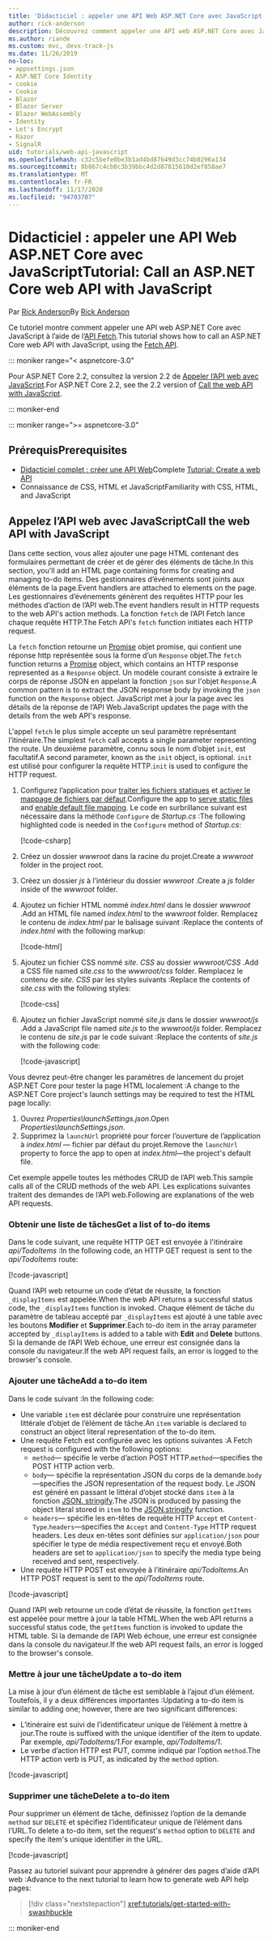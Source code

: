 ```yaml
---
title: 'Didacticiel : appeler une API Web ASP.NET Core avec JavaScript'
author: rick-anderson
description: Découvrez comment appeler une API web ASP.NET Core avec JavaScript.
ms.author: riande
ms.custom: mvc, devx-track-js
ms.date: 11/26/2019
no-loc:
- appsettings.json
- ASP.NET Core Identity
- cookie
- Cookie
- Blazor
- Blazor Server
- Blazor WebAssembly
- Identity
- Let's Encrypt
- Razor
- SignalR
uid: tutorials/web-api-javascript
ms.openlocfilehash: c32c5befe0be3b1ad4bd87649d3cc74b0296a134
ms.sourcegitcommit: 8b867c4cb0c3b39bbc4d2d87815610d2ef858ae7
ms.translationtype: MT
ms.contentlocale: fr-FR
ms.lasthandoff: 11/17/2020
ms.locfileid: "94703707"
---
```

# <a name="tutorial-call-an-aspnet-core-web-api-with-javascript"></a><span data-ttu-id="18e48-103">Didacticiel : appeler une API Web ASP.NET Core avec JavaScript</span><span class="sxs-lookup"><span data-stu-id="18e48-103">Tutorial: Call an ASP.NET Core web API with JavaScript</span></span>

<span data-ttu-id="18e48-104">Par [Rick Anderson](https://twitter.com/RickAndMSFT)</span><span class="sxs-lookup"><span data-stu-id="18e48-104">By [Rick Anderson](https://twitter.com/RickAndMSFT)</span></span>

<span data-ttu-id="18e48-105">Ce tutoriel montre comment appeler une API web ASP.NET Core avec JavaScript à l’aide de l’[API Fetch](https://developer.mozilla.org/docs/Web/API/Fetch_API).</span><span class="sxs-lookup"><span data-stu-id="18e48-105">This tutorial shows how to call an ASP.NET Core web API with JavaScript, using the [Fetch API](https://developer.mozilla.org/docs/Web/API/Fetch_API).</span></span>

::: moniker range="< aspnetcore-3.0"

<span data-ttu-id="18e48-106">Pour ASP.NET Core 2.2, consultez la version 2.2 de [Appeler l’API web avec JavaScript](xref:tutorials/first-web-api#call-the-web-api-with-javascript).</span><span class="sxs-lookup"><span data-stu-id="18e48-106">For ASP.NET Core 2.2, see the 2.2 version of [Call the web API with JavaScript](xref:tutorials/first-web-api#call-the-web-api-with-javascript).</span></span>

::: moniker-end

::: moniker range=">= aspnetcore-3.0"

## <a name="prerequisites"></a><span data-ttu-id="18e48-107">Prérequis</span><span class="sxs-lookup"><span data-stu-id="18e48-107">Prerequisites</span></span>

* <span data-ttu-id="18e48-108">[Didacticiel complet : créer une API Web](xref:tutorials/first-web-api)</span><span class="sxs-lookup"><span data-stu-id="18e48-108">Complete [Tutorial: Create a web API](xref:tutorials/first-web-api)</span></span>
* <span data-ttu-id="18e48-109">Connaissance de CSS, HTML et JavaScript</span><span class="sxs-lookup"><span data-stu-id="18e48-109">Familiarity with CSS, HTML, and JavaScript</span></span>

## <a name="call-the-web-api-with-javascript"></a><span data-ttu-id="18e48-110">Appelez l’API web avec JavaScript</span><span class="sxs-lookup"><span data-stu-id="18e48-110">Call the web API with JavaScript</span></span>

<span data-ttu-id="18e48-111">Dans cette section, vous allez ajouter une page HTML contenant des formulaires permettant de créer et de gérer des éléments de tâche.</span><span class="sxs-lookup"><span data-stu-id="18e48-111">In this section, you'll add an HTML page containing forms for creating and managing to-do items.</span></span> <span data-ttu-id="18e48-112">Des gestionnaires d’événements sont joints aux éléments de la page.</span><span class="sxs-lookup"><span data-stu-id="18e48-112">Event handlers are attached to elements on the page.</span></span> <span data-ttu-id="18e48-113">Les gestionnaires d’événements génèrent des requêtes HTTP pour les méthodes d’action de l’API web.</span><span class="sxs-lookup"><span data-stu-id="18e48-113">The event handlers result in HTTP requests to the web API's action methods.</span></span> <span data-ttu-id="18e48-114">La fonction `fetch` de l’API Fetch lance chaque requête HTTP.</span><span class="sxs-lookup"><span data-stu-id="18e48-114">The Fetch API's `fetch` function initiates each HTTP request.</span></span>

<span data-ttu-id="18e48-115">La `fetch` fonction retourne un [Promise](https://developer.mozilla.org/docs/Web/JavaScript/Reference/Global_Objects/Promise) objet promise, qui contient une réponse http représentée sous la forme d’un `Response` objet.</span><span class="sxs-lookup"><span data-stu-id="18e48-115">The `fetch` function returns a [Promise](https://developer.mozilla.org/docs/Web/JavaScript/Reference/Global_Objects/Promise) object, which contains an HTTP response represented as a `Response` object.</span></span> <span data-ttu-id="18e48-116">Un modèle courant consiste à extraire le corps de réponse JSON en appelant la fonction `json` sur l'objet `Response`.</span><span class="sxs-lookup"><span data-stu-id="18e48-116">A common pattern is to extract the JSON response body by invoking the `json` function on the `Response` object.</span></span> <span data-ttu-id="18e48-117">JavaScript met à jour la page avec les détails de la réponse de l’API Web.</span><span class="sxs-lookup"><span data-stu-id="18e48-117">JavaScript updates the page with the details from the web API's response.</span></span>

<span data-ttu-id="18e48-118">L'appel `fetch` le plus simple accepte un seul paramètre représentant l’itinéraire.</span><span class="sxs-lookup"><span data-stu-id="18e48-118">The simplest `fetch` call accepts a single parameter representing the route.</span></span> <span data-ttu-id="18e48-119">Un deuxième paramètre, connu sous le nom d’objet `init`, est facultatif.</span><span class="sxs-lookup"><span data-stu-id="18e48-119">A second parameter, known as the `init` object, is optional.</span></span> <span data-ttu-id="18e48-120">`init` est utilisé pour configurer la requête HTTP.</span><span class="sxs-lookup"><span data-stu-id="18e48-120">`init` is used to configure the HTTP request.</span></span>

1. <span data-ttu-id="18e48-121">Configurez l’application pour [traiter les fichiers statiques](/dotnet/api/microsoft.aspnetcore.builder.staticfileextensions.usestaticfiles#Microsoft_AspNetCore_Builder_StaticFileExtensions_UseStaticFiles_Microsoft_AspNetCore_Builder_IApplicationBuilder_) et [activer le mappage de fichiers par défaut](/dotnet/api/microsoft.aspnetcore.builder.defaultfilesextensions.usedefaultfiles#Microsoft_AspNetCore_Builder_DefaultFilesExtensions_UseDefaultFiles_Microsoft_AspNetCore_Builder_IApplicationBuilder_).</span><span class="sxs-lookup"><span data-stu-id="18e48-121">Configure the app to [serve static files](/dotnet/api/microsoft.aspnetcore.builder.staticfileextensions.usestaticfiles#Microsoft_AspNetCore_Builder_StaticFileExtensions_UseStaticFiles_Microsoft_AspNetCore_Builder_IApplicationBuilder_) and [enable default file mapping](/dotnet/api/microsoft.aspnetcore.builder.defaultfilesextensions.usedefaultfiles#Microsoft_AspNetCore_Builder_DefaultFilesExtensions_UseDefaultFiles_Microsoft_AspNetCore_Builder_IApplicationBuilder_).</span></span> <span data-ttu-id="18e48-122">Le code en surbrillance suivant est nécessaire dans la méthode `Configure` de *Startup.cs* :</span><span class="sxs-lookup"><span data-stu-id="18e48-122">The following highlighted code is needed in the `Configure` method of *Startup.cs*:</span></span>

    [!code-csharp[](first-web-api/samples/3.0/TodoApi/StartupJavaScript.cs?highlight=8-9&name=snippet_configure)]

1. <span data-ttu-id="18e48-123">Créez un dossier *wwwroot* dans la racine du projet.</span><span class="sxs-lookup"><span data-stu-id="18e48-123">Create a *wwwroot* folder in the project root.</span></span>

1. <span data-ttu-id="18e48-124">Créez un dossier *js* à l’intérieur du dossier *wwwroot* .</span><span class="sxs-lookup"><span data-stu-id="18e48-124">Create a *js* folder inside of the *wwwroot* folder.</span></span>

1. <span data-ttu-id="18e48-125">Ajoutez un fichier HTML nommé *index.html* dans le dossier *wwwroot* .</span><span class="sxs-lookup"><span data-stu-id="18e48-125">Add an HTML file named *index.html* to the *wwwroot* folder.</span></span> <span data-ttu-id="18e48-126">Remplacez le contenu de *index.html* par le balisage suivant :</span><span class="sxs-lookup"><span data-stu-id="18e48-126">Replace the contents of *index.html* with the following markup:</span></span>

    [!code-html[](first-web-api/samples/3.0/TodoApi/wwwroot/index.html)]

1. <span data-ttu-id="18e48-127">Ajoutez un fichier CSS nommé *site. CSS* au dossier *wwwroot/CSS* .</span><span class="sxs-lookup"><span data-stu-id="18e48-127">Add a CSS file named *site.css* to the *wwwroot/css* folder.</span></span> <span data-ttu-id="18e48-128">Remplacez le contenu de *site. CSS* par les styles suivants :</span><span class="sxs-lookup"><span data-stu-id="18e48-128">Replace the contents of *site.css* with the following styles:</span></span>

    [!code-css[](first-web-api/samples/3.0/TodoApi/wwwroot/css/site.css)]

1. <span data-ttu-id="18e48-129">Ajoutez un fichier JavaScript nommé *site.js* dans le dossier *wwwroot/js* .</span><span class="sxs-lookup"><span data-stu-id="18e48-129">Add a JavaScript file named *site.js* to the *wwwroot/js* folder.</span></span> <span data-ttu-id="18e48-130">Remplacez le contenu de *site.js* par le code suivant :</span><span class="sxs-lookup"><span data-stu-id="18e48-130">Replace the contents of *site.js* with the following code:</span></span>

    [!code-javascript[](first-web-api/samples/3.0/TodoApi/wwwroot/js/site.js?name=snippet_SiteJs)]

<span data-ttu-id="18e48-131">Vous devrez peut-être changer les paramètres de lancement du projet ASP.NET Core pour tester la page HTML localement :</span><span class="sxs-lookup"><span data-stu-id="18e48-131">A change to the ASP.NET Core project's launch settings may be required to test the HTML page locally:</span></span>

1. <span data-ttu-id="18e48-132">Ouvrez *Properties\launchSettings.json*.</span><span class="sxs-lookup"><span data-stu-id="18e48-132">Open *Properties\launchSettings.json*.</span></span>
1. <span data-ttu-id="18e48-133">Supprimez la `launchUrl` propriété pour forcer l’ouverture de l’application à *index.html* &mdash; fichier par défaut du projet.</span><span class="sxs-lookup"><span data-stu-id="18e48-133">Remove the `launchUrl` property to force the app to open at *index.html*&mdash;the project's default file.</span></span>

<span data-ttu-id="18e48-134">Cet exemple appelle toutes les méthodes CRUD de l’API web.</span><span class="sxs-lookup"><span data-stu-id="18e48-134">This sample calls all of the CRUD methods of the web API.</span></span> <span data-ttu-id="18e48-135">Les explications suivantes traitent des demandes de l’API web.</span><span class="sxs-lookup"><span data-stu-id="18e48-135">Following are explanations of the web API requests.</span></span>

### <a name="get-a-list-of-to-do-items"></a><span data-ttu-id="18e48-136">Obtenir une liste de tâches</span><span class="sxs-lookup"><span data-stu-id="18e48-136">Get a list of to-do items</span></span>

<span data-ttu-id="18e48-137">Dans le code suivant, une requête HTTP GET est envoyée à l'itinéraire *api/TodoItems* :</span><span class="sxs-lookup"><span data-stu-id="18e48-137">In the following code, an HTTP GET request is sent to the *api/TodoItems* route:</span></span>

[!code-javascript[](first-web-api/samples/3.0/TodoApi/wwwroot/js/site.js?name=snippet_GetItems)]

<span data-ttu-id="18e48-138">Quand l’API web retourne un code d’état de réussite, la fonction `_displayItems` est appelée.</span><span class="sxs-lookup"><span data-stu-id="18e48-138">When the web API returns a successful status code, the `_displayItems` function is invoked.</span></span> <span data-ttu-id="18e48-139">Chaque élément de tâche du paramètre de tableau accepté par `_displayItems` est ajouté à une table avec les boutons **Modifier** et **Supprimer**.</span><span class="sxs-lookup"><span data-stu-id="18e48-139">Each to-do item in the array parameter accepted by `_displayItems` is added to a table with **Edit** and **Delete** buttons.</span></span> <span data-ttu-id="18e48-140">Si la demande de l’API Web échoue, une erreur est consignée dans la console du navigateur.</span><span class="sxs-lookup"><span data-stu-id="18e48-140">If the web API request fails, an error is logged to the browser's console.</span></span>

### <a name="add-a-to-do-item"></a><span data-ttu-id="18e48-141">Ajouter une tâche</span><span class="sxs-lookup"><span data-stu-id="18e48-141">Add a to-do item</span></span>

<span data-ttu-id="18e48-142">Dans le code suivant :</span><span class="sxs-lookup"><span data-stu-id="18e48-142">In the following code:</span></span>

* <span data-ttu-id="18e48-143">Une variable `item` est déclarée pour construire une représentation littérale d’objet de l’élément de tâche.</span><span class="sxs-lookup"><span data-stu-id="18e48-143">An `item` variable is declared to construct an object literal representation of the to-do item.</span></span>
* <span data-ttu-id="18e48-144">Une requête Fetch est configurée avec les options suivantes :</span><span class="sxs-lookup"><span data-stu-id="18e48-144">A Fetch request is configured with the following options:</span></span>
  * <span data-ttu-id="18e48-145">`method`&mdash; spécifie le verbe d’action POST HTTP.</span><span class="sxs-lookup"><span data-stu-id="18e48-145">`method`&mdash;specifies the POST HTTP action verb.</span></span>
  * <span data-ttu-id="18e48-146">`body`&mdash; spécifie la représentation JSON du corps de la demande.</span><span class="sxs-lookup"><span data-stu-id="18e48-146">`body`&mdash;specifies the JSON representation of the request body.</span></span> <span data-ttu-id="18e48-147">Le JSON est généré en passant le littéral d’objet stocké dans `item` à la fonction [JSON. stringify](https://developer.mozilla.org/docs/Web/JavaScript/Reference/Global_Objects/JSON/stringify).</span><span class="sxs-lookup"><span data-stu-id="18e48-147">The JSON is produced by passing the object literal stored in `item` to the [JSON.stringify](https://developer.mozilla.org/docs/Web/JavaScript/Reference/Global_Objects/JSON/stringify) function.</span></span>
  * <span data-ttu-id="18e48-148">`headers`&mdash; spécifie les en-têtes de requête HTTP `Accept` et `Content-Type`.</span><span class="sxs-lookup"><span data-stu-id="18e48-148">`headers`&mdash;specifies the `Accept` and `Content-Type` HTTP request headers.</span></span> <span data-ttu-id="18e48-149">Les deux en-têtes sont définies sur `application/json` pour spécifier le type de média respectivement reçu et envoyé.</span><span class="sxs-lookup"><span data-stu-id="18e48-149">Both headers are set to `application/json` to specify the media type being received and sent, respectively.</span></span>
* <span data-ttu-id="18e48-150">Une requête HTTP POST est envoyée à l’itinéraire *api/TodoItems*.</span><span class="sxs-lookup"><span data-stu-id="18e48-150">An HTTP POST request is sent to the *api/TodoItems* route.</span></span>

[!code-javascript[](first-web-api/samples/3.0/TodoApi/wwwroot/js/site.js?name=snippet_AddItem)]

<span data-ttu-id="18e48-151">Quand l’API web retourne un code d’état de réussite, la fonction `getItems` est appelée pour mettre à jour la table HTML.</span><span class="sxs-lookup"><span data-stu-id="18e48-151">When the web API returns a successful status code, the `getItems` function is invoked to update the HTML table.</span></span> <span data-ttu-id="18e48-152">Si la demande de l’API Web échoue, une erreur est consignée dans la console du navigateur.</span><span class="sxs-lookup"><span data-stu-id="18e48-152">If the web API request fails, an error is logged to the browser's console.</span></span>

### <a name="update-a-to-do-item"></a><span data-ttu-id="18e48-153">Mettre à jour une tâche</span><span class="sxs-lookup"><span data-stu-id="18e48-153">Update a to-do item</span></span>

<span data-ttu-id="18e48-154">La mise à jour d’un élément de tâche est semblable à l’ajout d’un élément. Toutefois, il y a deux différences importantes :</span><span class="sxs-lookup"><span data-stu-id="18e48-154">Updating a to-do item is similar to adding one; however, there are two significant differences:</span></span>

* <span data-ttu-id="18e48-155">L’itinéraire est suivi de l’identificateur unique de l’élément à mettre à jour.</span><span class="sxs-lookup"><span data-stu-id="18e48-155">The route is suffixed with the unique identifier of the item to update.</span></span> <span data-ttu-id="18e48-156">Par exemple, *api/TodoItems/1*.</span><span class="sxs-lookup"><span data-stu-id="18e48-156">For example, *api/TodoItems/1*.</span></span>
* <span data-ttu-id="18e48-157">Le verbe d’action HTTP est PUT, comme indiqué par l’option `method`.</span><span class="sxs-lookup"><span data-stu-id="18e48-157">The HTTP action verb is PUT, as indicated by the `method` option.</span></span>

[!code-javascript[](first-web-api/samples/3.0/TodoApi/wwwroot/js/site.js?name=snippet_UpdateItem)]

### <a name="delete-a-to-do-item"></a><span data-ttu-id="18e48-158">Supprimer une tâche</span><span class="sxs-lookup"><span data-stu-id="18e48-158">Delete a to-do item</span></span>

<span data-ttu-id="18e48-159">Pour supprimer un élément de tâche, définissez l’option de la demande `method` sur `DELETE` et spécifiez l’identificateur unique de l’élément dans l’URL.</span><span class="sxs-lookup"><span data-stu-id="18e48-159">To delete a to-do item, set the request's `method` option to `DELETE` and specify the item's unique identifier in the URL.</span></span>

[!code-javascript[](first-web-api/samples/3.0/TodoApi/wwwroot/js/site.js?name=snippet_DeleteItem)]

<span data-ttu-id="18e48-160">Passez au tutoriel suivant pour apprendre à générer des pages d’aide d’API web :</span><span class="sxs-lookup"><span data-stu-id="18e48-160">Advance to the next tutorial to learn how to generate web API help pages:</span></span>

> [!div class="nextstepaction"]
> <xref:tutorials/get-started-with-swashbuckle>

::: moniker-end
